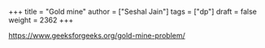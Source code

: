 +++
title = "Gold mine"
author = ["Seshal Jain"]
tags = ["dp"]
draft = false
weight = 2362
+++

<https://www.geeksforgeeks.org/gold-mine-problem/>
